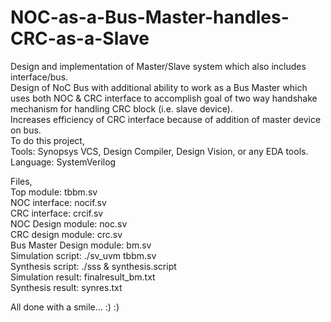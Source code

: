 # NOC-as-a-Bus-Master-handles-CRC-as-a-Slave
Design and implementation of Master/Slave system which also includes interface/bus.    
Design of NoC Bus with additional ability to work as a Bus Master which uses both NOC & CRC interface to accomplish goal of two way handshake mechanism for handling CRC block (i.e. slave device).  
Increases efficiency of CRC interface because of addition of master device on bus.   
To do this project,   
Tools: Synopsys VCS, Design Compiler, Design Vision, or any EDA tools.  
Language: SystemVerilog   

Files,  
Top module: tbbm.sv     
NOC interface: nocif.sv    
CRC interface: crcif.sv     
NOC Design module: noc.sv     
CRC design module: crc.sv     
Bus Master Design module: bm.sv     
Simulation script: ./sv_uvm tbbm.sv     
Synthesis script: ./sss & synthesis.script     
Simulation result: finalresult_bm.txt     
Synthesis result: synres.txt     

All done with a smile... :) :) 





